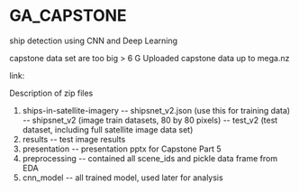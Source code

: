 # GA_CAPSTONE
ship detection using CNN and Deep Learning

capstone data set are too big > 6 G
Uploaded capstone data up to mega.nz

link: 

Description of zip files

1) ships-in-satellite-imagery -- shipsnet_v2.json (use this for training data)
                              -- shipsnet_v2 (image train datasets, 80 by 80 pixels)
                              -- test_v2 (test dataset, including full satellite image data set)
2) results -- test image results
3) presentation -- presentation pptx for Capstone Part 5
4) preprocessing -- contained all scene_ids and pickle data frame from EDA
5) cnn_model -- all trained model, used later for analysis
